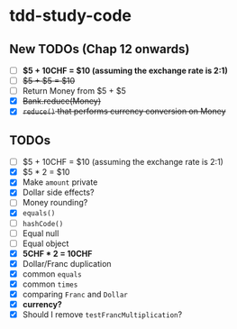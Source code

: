 # tdd-study-code

## New TODOs (Chap 12 onwards)
- [ ] **$5 + 10CHF = $10 (assuming the exchange rate is 2:1)**
- [ ] ~~$5 + $5 = $10~~
- [ ] Return Money from $5 + $5
- [x] ~~Bank.reduce(Money)~~
- [x] ~~`reduce()` that performs currency conversion on Money~~

## TODOs
- [ ] $5 + 10CHF = $10 (assuming the exchange rate is 2:1)
- [x] $5 \* 2 = $10
- [x] Make `amount` private
- [x] Dollar side effects?
- [ ] Money rounding?
- [x] `equals()`
- [ ] `hashCode()`
- [ ] Equal null
- [ ] Equal object
- [x] **5CHF \* 2 = 10CHF**
- [x] Dollar/Franc duplication
- [x] common `equals`
- [x] common `times`
- [x] comparing `Franc` and `Dollar`
- [x] **currency?**
- [x] Should I remove `testFrancMultiplication`?